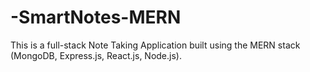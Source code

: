 # -SmartNotes-MERN
This is a full-stack Note Taking Application built using the MERN stack (MongoDB, Express.js, React.js, Node.js).
